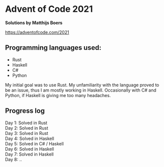# Advent of Code 2021
**Solutions by Matthijs Boers**

https://adventofcode.com/2021

## Programming languages used:
- Rust
- Haskell
- C#
- Python

My initial goal was to use Rust. My unfamiliarity with the language proved to be an issue, thus I am mostly working in Haskell. 
Occasionally with C# and Python, if Haskell is giving me too many headaches.

## Progress log
Day 1: Solved in Rust \
Day 2: Solved in Rust \
Day 3: Solved in Rust \
Day 4: Solved in Haskell \
Day 5: Solved in C# / Haskell \
Day 6: Solved in Haskell \
Day 7: Solved in Haskell \
Day 8: ..
